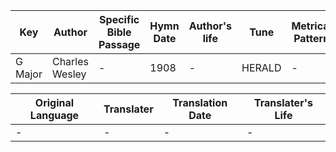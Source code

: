 Key | Author   | Specific Bible Passage     |Hymn Date |Author's life |Tune |Metrical Pattern   |Composer/Source
-- | --------- | ---------------------------|----------|--------------|-----|-------------------|-------------  
G Major |Charles Wesley |- |1908 |- |HERALD |- |Mendelssohn

Original Language | Translater | Translation Date   | Translater's Life  
----------------- | --------- | --------------------|-------------     
\- |- |- |-
